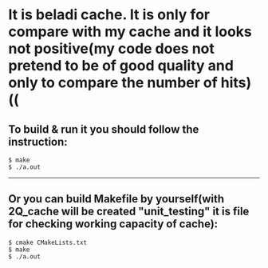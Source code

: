 # It is beladi cache. It is only for compare with my cache and it looks not positive(my code does not pretend to be of good quality and only to compare the number of hits)((

## To build & run it you should follow the instruction:
```
$ make
$ ./a.out
```
---

## Or you can build Makefile by yourself(with 2Q_cache will  be created "unit_testing" it is file for checking working capacity of cache):
```
$ cmake CMakeLists.txt
$ make
$ ./a.out
```